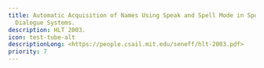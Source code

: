 ```yaml
---
title: Automatic Acquisition of Names Using Speak and Spell Mode in Spoken
  Dialogue Systems.
description: HLT 2003.
icon: test-tube-alt
descriptionLong: <https://people.csail.mit.edu/seneff/hlt-2003.pdf>
priority: 7
---
```

